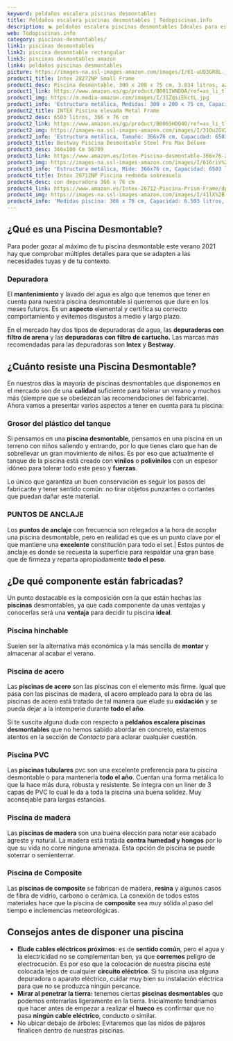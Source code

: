 ```yaml
---
keyword: peldaños escalera piscinas desmontables
title: Peldaños escalera piscinas desmontables | Todopiscinas.info
description: 🏊 peldaños escalera piscinas desmontables Ideales para este verano 2021. Aquí puedes comprar peldaños escalera piscinas desmontables y comparar con otras similares. No dejes escapar peldaños escalera piscinas desmontables a un precio realmente tentador.
web: Todopiscinas.info
category: piscinas-desmontables/
link1: piscinas desmontables
link2: piscina desmontable rectangular
link3: piscinas desmontables amazon
link4: peldaños piscinas desmontables
picture: https://images-na.ssl-images-amazon.com/images/I/61-uUQ3GR8L.jpg
product1_title: Intex 28272NP Small Frame
product1_desc: Piscina desmontable, 300 x 200 x 75 cm, 3.834 litros, azul
product1_link: https://www.amazon.es/gp/product/B001IWNDDA/ref=as_li_tl?ie=UTF8&camp=3638&creative=24630&creativeASIN=B001IWNDDA&linkCode=as2&tag=todopiscinas0e-21&linkId=25b9d647487c889cb6ef56ed63f50ca1
product1_img: https://m.media-amazon.com/images/I/31ZqsiEkctL.jpg
product1_info: 'Estructura metálica, Medidas: 300 x 200 x 75 cm, Capacidad: 3.834 litros, Para 6 personas (+ 6 años), Fácil montaje, Forma rectangular'
product2_title: INTEX Piscina elevada Metal Frame
product2_desc: 6503 litros, 366 x 76 cm
product2_link: https://www.amazon.es/gp/product/B0065HDQ4O/ref=as_li_tl?ie=UTF8&camp=3638&creative=24630&creativeASIN=B0065HDQ4O&linkCode=as2&tag=todopiscinas0e-21&linkId=ed2430e3ba564d3527ee103df33ed7b3
product2_img: https://images-na.ssl-images-amazon.com/images/I/31Ou2GV2SAL.jpg
product2_info: 'Estructura metálica, Tamaño: 366x76 cm, Capacidad: 6503 litros, Forma circular, De 4 a 7 personas (+6 años)'
product3_title: Bestway Piscina Desmontable Steel Pro Max Deluxe
product3_desc: 366x100 Cm 56709
product3_link: https://www.amazon.es/Intex-Piscina-desmontable-366x76-28210NP/dp/B0065HDQ4O?__mk_es_ES=%C3%85M%C3%85%C5%BD%C3%95%C3%91&crid=25UQGV9HG2INI&dchild=1&keywords=piscinas+desmontables&qid=1615854176&sprefix=piscinas+dem%2Caps%2C201&sr=8-5&linkCode=ll1&tag=todopiscinas0e-21&linkId=34f200977c6cbaab1f3f4d9ac0e64755&language=es_ES&ref_=as_li_ss_tl
product3_img: https://images-na.ssl-images-amazon.com/images/I/616riV%2BiY3L.jpg
product3_info: 'Estructura metálica, Mide: 366x76 cm, Capacidad: 6503 litros, De 4 a 7 personas mayores de 6 años, Forma circular, Tecnología Super-Tough'
product4_title: Intex 26712NP Piscina redonda sobresuelo
product4_desc: con depuradora 366 x 76 cm
product4_link: https://www.amazon.es/Intex-26712-Piscina-Prism-Frame/dp/B07FB823GL?__mk_es_ES=%C3%85M%C3%85%C5%BD%C3%95%C3%91&dchild=1&keywords=piscinas+desmontables+con+depuradora&qid=1615936418&sr=8-5&linkCode=ll1&tag=todopiscinas0e-21&linkId=d98699de7830cd471766fa1daa36de34&language=es_ES&ref_=as_li_ss_tl
product4_img: https://images-na.ssl-images-amazon.com/images/I/41lX%2B-YpibL.jpg
product4_info: 'Medidas piscina: 366 x 76 cm, Capacidad: 6.503 litros, Incluye depuradora de cartucha A, Lona resistente triple capa'
---
```


## ¿Qué es una Piscina Desmontable?



Para poder gozar al máximo de tu piscina desmontable este verano 2021 hay que comprobar múltiples detalles para que se adapten a las necesidades tuyas y de tu contexto.

<external-banner></external-banner>



### Depuradora

El **mantenimiento** y lavado del agua es algo que tenemos que tener en cuenta para nuestra piscina desmontable si queremos que dure en los meses futuros. Es un **aspecto** elemental y certifica su correcto comportamiento y evitemos disgustos a medio y largo plazo.

En el mercado hay dos tipos de depuradoras de agua, las **depuradoras con filtro de arena** y  las **depuradoras** **con filtro de cartucho.** Las marcas más recomendadas para las depuradoras son **Intex** y **Bestway**.


## ¿Cuánto resiste una Piscina Desmontable?

En nuestros días la mayoría de piscinas desmontables que disponemos en el mercado son de una **calidad** suficiente para tolerar un verano y muchos más (siempre que se obedezcan las recomendaciones del fabricante). Ahora vamos a presentar varios aspectos a tener en cuenta para tu piscina:


### Grosor del plástico del tanque

Si pensamos en una **piscina desmontable**, pensamos en una piscina en un terreno con niños saliendo y entrando, por lo que tienes claro que han de sobrellevar un gran movimiento de niños. Es por eso que actualmente el tanque de la piscina está creado con **vinilos** o **polivinilos** con un espesor idóneo para tolerar todo este peso y **fuerzas**.

Lo único que garantiza un	 buen conservación es seguir los pasos del fabricante y tener sentido común: no tirar objetos punzantes o cortantes que puedan dañar este material.


### PUNTOS DE ANCLAJE

Los **puntos de anclaje** con frecuencia son relegados a la hora de acoplar una piscina desmontable, pero en realidad es que es un punto clave por el que mantiene una **excelente** constitución para todo el set.| Estos puntos de anclaje es donde se recuesta la superficie para respaldar una gran base que de firmeza y reparta apropiadamente **todo el peso**.


## ¿De qué componente están fabricadas?

Un punto destacable es la composición con la que están hechas las **piscinas** desmontables, ya que cada componente da unas ventajas y conocerlas  será una **ventaja** para decidir tu piscina **ideal**.


### Piscina hinchable

Suelen ser la alternativa más económica y la más sencilla de **montar** y almacenar al acabar el verano.


### Piscina de acero

Las **piscinas de acero** son las piscinas con el elemento más firme. Igual que pasa con las piscinas de madera, el acero empleado para la obra de las piscinas de acero está tratado de tal manera que elude su **oxidación** y se pueda dejar a la intemperie durante **todo el año**.

Si te suscita alguna duda con respecto a **peldaños escalera piscinas desmontables** que no hemos sabido abordar en concreto, estaremos atentos en la sección de _Contacto_ para aclarar cualquier cuestión.


### Piscina  PVC

Las **piscinas tubulares** pvc son una excelente preferencia para tu piscina desmontable o para mantenerla **todo el año**. Cuentan una forma metálica lo que la hace más dura, robusta y resistente. Se integra con un liner de 3 capas de PVC lo cual le da a toda la piscina una buena solidez. Muy aconsejable para largas estancias.


### Piscina de madera

Las **piscinas de madera** son una buena elección para notar ese acabado agreste y natural. La madera está tratada **contra humedad y hongos** por lo que su vida no corre ninguna amenaza. Esta opción de piscina se puede soterrar o semienterrar.


### Piscina de Composite

Las **piscinas de composite** se fabrican de madera, **resina** y algunos casos de fibra de vidrio, carbono o cerámica. La conexión de todos estos materiales hace que la piscina de **composite** sea muy sólida al paso del tiempo e inclemencias meteorológicas.

<stats-list :link1=link1 :link2=link2 :link3=link3 :link4=link4 :category=category></stats-list>


## Consejos antes de disponer una piscina



*   **Elude cables eléctricos próximos**: es de **sentido común**, pero el agua y la electricidad no se complementan ben, ya que **corremos** peligro de electrocución. Es por eso que la colocación de nuestra piscina esté colocada lejos de cualquier **circuito eléctrico**. Si tu piscina usa alguna depuradora o aparato eléctrico, cuidar muy bien su instalación eléctrica para que no se produzca ningún percance.
*   **Mirar al penetrar la tierra:** tenemos ciertas **piscinas desmontables** que podemos enterrarlas ligeramente en la tierra. Inicialmente tendríamos que hacer antes de empezar a realizar el **hueco** es confirmar que no pasa **ningún cable eléctrico**, conducto o similar.
*   No ubicar debajo de árboles: Evitaremos que las nidos de pájaros finalicen dentro de nuestras piscinas.

<brand-panel :title=product1_title :desc=product1_desc :img=product1_img :link=product1_link></brand-panel>